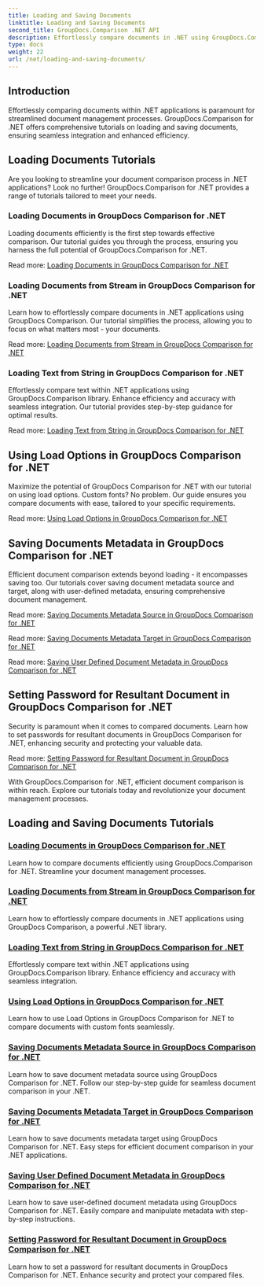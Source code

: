 ```yaml
---
title: Loading and Saving Documents
linktitle: Loading and Saving Documents
second_title: GroupDocs.Comparison .NET API
description: Effortlessly compare documents in .NET using GroupDocs.Comparison for .NET. Learn loading, saving, and utilizing load options for efficient document management.
type: docs
weight: 22
url: /net/loading-and-saving-documents/
---
```

## Introduction

Effortlessly comparing documents within .NET applications is paramount for streamlined document management processes. GroupDocs.Comparison for .NET offers comprehensive tutorials on loading and saving documents, ensuring seamless integration and enhanced efficiency.

## Loading Documents Tutorials

Are you looking to streamline your document comparison process in .NET applications? Look no further! GroupDocs.Comparison for .NET provides a range of tutorials tailored to meet your needs.

### Loading Documents in GroupDocs Comparison for .NET

Loading documents efficiently is the first step towards effective comparison. Our tutorial guides you through the process, ensuring you harness the full potential of GroupDocs.Comparison for .NET.

Read more: [Loading Documents in GroupDocs Comparison for .NET](./loading-documents/)

### Loading Documents from Stream in GroupDocs Comparison for .NET

Learn how to effortlessly compare documents in .NET applications using GroupDocs Comparison. Our tutorial simplifies the process, allowing you to focus on what matters most - your documents.

Read more: [Loading Documents from Stream in GroupDocs Comparison for .NET](./loading-documents-from-stream/)

### Loading Text from String in GroupDocs Comparison for .NET

Effortlessly compare text within .NET applications using GroupDocs.Comparison library. Enhance efficiency and accuracy with seamless integration. Our tutorial provides step-by-step guidance for optimal results.

Read more: [Loading Text from String in GroupDocs Comparison for .NET](./loading-text-from-string/)

## Using Load Options in GroupDocs Comparison for .NET

Maximize the potential of GroupDocs Comparison for .NET with our tutorial on using load options. Custom fonts? No problem. Our guide ensures you compare documents with ease, tailored to your specific requirements.

Read more: [Using Load Options in GroupDocs Comparison for .NET](./using-load-options/)

## Saving Documents Metadata in GroupDocs Comparison for .NET

Efficient document comparison extends beyond loading - it encompasses saving too. Our tutorials cover saving document metadata source and target, along with user-defined metadata, ensuring comprehensive document management.

Read more: [Saving Documents Metadata Source in GroupDocs Comparison for .NET](./saving-documents-metadata-source/)

Read more: [Saving Documents Metadata Target in GroupDocs Comparison for .NET](./saving-documents-metadata-target/)

Read more: [Saving User Defined Document Metadata in GroupDocs Comparison for .NET](./saving-user-defined-document-metadata/)

## Setting Password for Resultant Document in GroupDocs Comparison for .NET

Security is paramount when it comes to compared documents. Learn how to set passwords for resultant documents in GroupDocs Comparison for .NET, enhancing security and protecting your valuable data.

Read more: [Setting Password for Resultant Document in GroupDocs Comparison for .NET](./setting-password-for-resultant-document/)

With GroupDocs.Comparison for .NET, efficient document comparison is within reach. Explore our tutorials today and revolutionize your document management processes.
## Loading and Saving Documents Tutorials
### [Loading Documents in GroupDocs Comparison for .NET](./loading-documents/)
Learn how to compare documents efficiently using GroupDocs.Comparison for .NET. Streamline your document management processes.
### [Loading Documents from Stream in GroupDocs Comparison for .NET](./loading-documents-from-stream/)
Learn how to effortlessly compare documents in .NET applications using GroupDocs Comparison, a powerful .NET library.
### [Loading Text from String in GroupDocs Comparison for .NET](./loading-text-from-string/)
Effortlessly compare text within .NET applications using GroupDocs.Comparison library. Enhance efficiency and accuracy with seamless integration.
### [Using Load Options in GroupDocs Comparison for .NET](./using-load-options/)
Learn how to use Load Options in GroupDocs Comparison for .NET to compare documents with custom fonts seamlessly.
### [Saving Documents Metadata Source in GroupDocs Comparison for .NET](./saving-documents-metadata-source/)
Learn how to save document metadata source using GroupDocs Comparison for .NET. Follow our step-by-step guide for seamless document comparison in your .NET.
### [Saving Documents Metadata Target in GroupDocs Comparison for .NET](./saving-documents-metadata-target/)
Learn how to save documents metadata target using GroupDocs Comparison for .NET. Easy steps for efficient document comparison in your .NET applications.
### [Saving User Defined Document Metadata in GroupDocs Comparison for .NET](./saving-user-defined-document-metadata/)
Learn how to save user-defined document metadata using GroupDocs Comparison for .NET. Easily compare and manipulate metadata with step-by-step instructions.
### [Setting Password for Resultant Document in GroupDocs Comparison for .NET](./setting-password-for-resultant-document/)
Learn how to set a password for resultant documents in GroupDocs Comparison for .NET. Enhance security and protect your compared files.